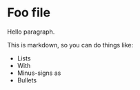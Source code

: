 # Foo file

Hello paragraph.

This is markdown, so you can do things like:

- Lists
- With
- Minus-signs as
- Bullets
